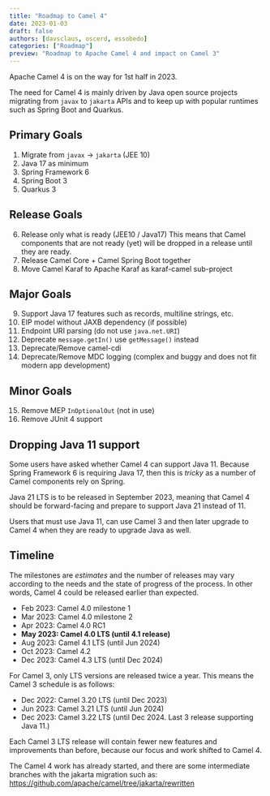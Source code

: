 ```yaml
---
title: "Roadmap to Camel 4"
date: 2023-01-03
draft: false
authors: [davsclaus, oscerd, essobedo]
categories: ["Roadmap"]
preview: "Roadmap to Apache Camel 4 and impact on Camel 3"
---
```


Apache Camel 4 is on the way for 1st half in 2023.

The need for Camel 4 is mainly driven by Java open source projects migrating from `javax` to `jakarta` APIs
and to keep up with popular runtimes such as Spring Boot and Quarkus.

## Primary Goals 
1. Migrate from `javax` -> `jakarta` (JEE 10)
2. Java 17 as minimum
3. Spring Framework 6
4. Spring Boot 3
5. Quarkus 3

## Release Goals
6. Release only what is ready (JEE10 / Java17)
   This means that Camel components that are not ready (yet) will be dropped in a release until they are ready.
7. Release Camel Core + Camel Spring Boot together
8. Move Camel Karaf to Apache Karaf as karaf-camel sub-project 

## Major Goals
9. Support Java 17 features such as records, multiline strings, etc.
10. EIP model without JAXB dependency (if possible)
11. Endpoint URI parsing (do not use `java.net.URI`)
12. Deprecate `message.getIn()` use `getMessage()` instead
13. Deprecate/Remove camel-cdi
14. Deprecate/Remove MDC logging (complex and buggy and does not fit modern app development)

## Minor Goals
15. Remove MEP `InOptionalOut` (not in use)
16. Remove JUnit 4 support

## Dropping Java 11 support 

Some users have asked whether Camel 4 can support Java 11. Because Spring Framework 6 is
requiring Java 17, then this is _tricky_ as a number of Camel components rely on Spring.

Java 21 LTS is to be released in September 2023, meaning that Camel 4
should be forward-facing and prepare to support Java 21 instead of 11. 

Users that must use Java 11, can use Camel 3 and then later
upgrade to Camel 4 when they are ready to upgrade Java as well.

## Timeline

The milestones are _estimates_ and the number of releases may vary according to the needs and the state of progress of the process.
In other words, Camel 4 could be released earlier than expected.

- Feb 2023: Camel 4.0 milestone 1
- Mar 2023: Camel 4.0 milestone 2
- Apr 2023: Camel 4.0 RC1
- **May 2023: Camel 4.0 LTS (until 4.1 release)**
- Aug 2023: Camel 4.1 LTS (until Jun 2024)
- Oct 2023: Camel 4.2
- Dec 2023: Camel 4.3 LTS (until Dec 2024)

For Camel 3, only LTS versions are released twice a year.
This means the Camel 3 schedule is as follows:

- Dec 2022: Camel 3.20 LTS (until Dec 2023)
- Jun 2023: Camel 3.21 LTS (until Jun 2024)
- Dec 2023: Camel 3.22 LTS (until Dec 2024. Last 3 release supporting Java 11.)
 
Each Camel 3 LTS release will contain fewer new features and improvements than before, 
because our focus and work shifted to Camel 4.

The Camel 4 work has already started, and there are some intermediate branches
with the jakarta migration such as: https://github.com/apache/camel/tree/jakarta/rewritten

